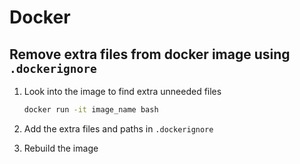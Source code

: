 # Docker

## Remove extra files from docker image using `.dockerignore`

1. Look into the image to find extra unneeded files

    ``` bash
    docker run -it image_name bash
    ```

1. Add the extra files and paths in `.dockerignore`

1. Rebuild the image
